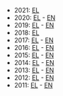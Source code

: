 - 2021: [EL](/2021-el.pdf)
- 2020: [EL](/2020-el.pdf) - [EN](/2020-en.pdf)
- 2019: [EL](/2019-el.pdf) - [EN](/2019-en.pdf)
- 2018: [EL](/2018-el.pdf) 
- 2017: [EL](/2017-el.pdf) - [EN](/2017-en.pdf)
- 2016: [EL](/2016-el.pdf) - [EN](/2016-en.pdf)
- 2015: [EL](/2015-el.pdf) - [EN](/2015-en.pdf)
- 2014: [EL](/2014-el.pdf) - [EN](/2014-en.pdf)
- 2013: [EL](/2013-el.pdf) - [EN](/2013-en.pdf)
- 2012: [EL](/2012-el.pdf) - [EN](/2012-en.pdf)
- 2011: [EL](/2011-el.pdf) - [EN](/2011-en.pdf)

